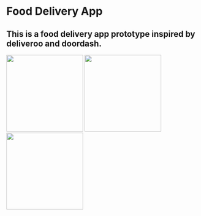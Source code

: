# Food Delivery App
## This is a food delivery app prototype inspired by deliveroo and doordash.

<p float="left">
  <img src="https://drive.google.com/file/d/1x43vOOwWy89rJsH5OxoAGN3xe2u1TnKm/view?usp=sharing" width="200" />
  <img src="https://drive.google.com/file/d/1mGOM5nXjmqscGQbwdJK04rTW-3Flz14k/view?usp=sharing" width="200" />
  <img src="https://drive.google.com/file/d/1M1X6WAbBSbqmpMWybsOpSaJE4UsXCBrk/view?usp=sharing" width="200" /> 
</p>